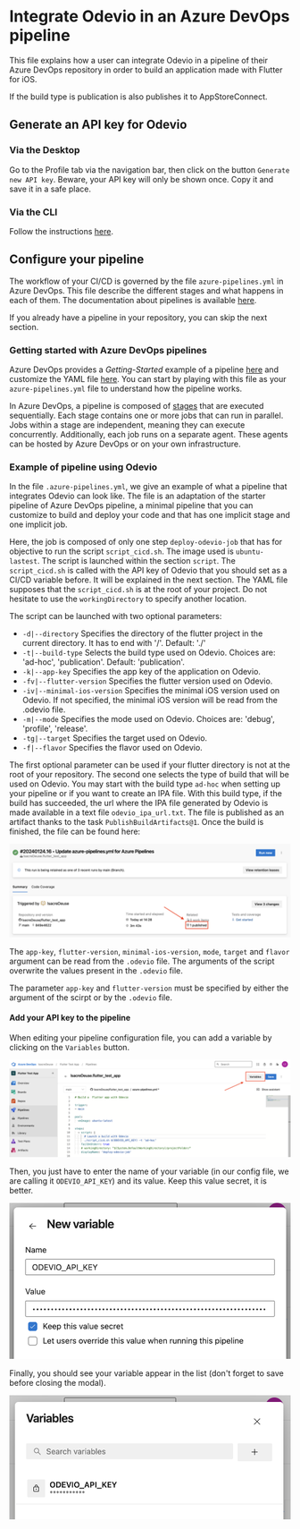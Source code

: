 # Integrate Odevio in an Azure DevOps pipeline

This file explains how a user can integrate Odevio in a pipeline of their Azure DevOps repository in order to build an application made with Flutter for iOS.

If the build type is publication is also publishes it to AppStoreConnect.

## Generate an API key for Odevio

### Via the Desktop

Go to the Profile tab via the navigation bar, then click on the button `Generate new API key`. Beware, your API key will only be shown once. Copy it and save it in a safe place.

### Via the CLI

Follow the instructions [here](https://odevio-cli.readthedocs.io/en/latest/installation_cli/reference_guide_cli/index.html#odevio-apikey-new).

## Configure your pipeline

The workflow of your CI/CD is governed by the file `azure-pipelines.yml` in Azure DevOps. This file describe the different stages and what happens in each of them. The documentation about pipelines is available [here](https://learn.microsoft.com/en-us/azure/devops/pipelines).

If you already have a pipeline in your repository, you can skip the next section.

### Getting started with Azure DevOps pipelines

Azure DevOps provides a *Getting-Started* example of a pipeline [here](https://learn.microsoft.com/en-us/azure/devops/pipelines/create-first-pipeline) and customize the YAML file [here](https://learn.microsoft.com/en-us/azure/devops/pipelines/customize-pipeline). You can start by playing with this file as your `azure-pipelines.yml` file to understand how the pipeline works.

In Azure DevOps, a pipeline is composed of [stages](https://learn.microsoft.com/en-us/azure/devops/pipelines/process/stages?view=azure-devops&tabs=yaml) that are executed sequentially. Each stage contains one or more jobs that can run in parallel. Jobs within a stage are independent, meaning they can execute concurrently. Additionally, each job runs on a separate agent. These agents can be hosted by Azure DevOps or on your own infrastructure.

### Example of pipeline using Odevio

In the file `.azure-pipelines.yml`, we give an example of what a pipeline that integrates Odevio can look like. The file is an adaptation of the starter pipeline of Azure DevOps pipeline, a minimal pipeline that you can customize to build and deploy your code and that has one implicit stage and one implicit job.

Here, the job is composed of only one step `deploy-odevio-job` that has for objective to run the script `script_cicd.sh`. The image used is `ubuntu-lastest`. The script is launched within the section `script`. The `script_cicd.sh` is called with the API key of Odevio that you should set as a CI/CD variable before. It will be explained in the next section. The YAML file supposes that the `script_cicd.sh` is at the root of your project. Do not hesitate to use the `workingDirectory` to specify another location.

The script can be launched with two optional parameters:
- `-d|--directory`      Specifies the directory of the flutter project in the current directory. It has to end with '/'. Default: './'
- `-t|--build-type`     Selects the build type used on Odevio. Choices are: 'ad-hoc', 'publication'. Default: 'publication'.
- `-k|--app-key`        Specifies the app key of the application on Odevio.
- `-fv|--flutter-version`     Specifies the flutter version used on Odevio.
- `-iv|--minimal-ios-version` Specifies the minimal iOS version used on Odevio. If not specified, the minimal iOS version will be read from the .odevio file.
- `-m|--mode`           Specifies the mode used on Odevio.
                        Choices are: 'debug', 'profile', 'release'.
- `-tg|--target`        Specifies the target used on Odevio.
- `-f|--flavor`         Specifies the flavor used on Odevio.

The first optional parameter can be used if your flutter directory is not at the root of your repository. The second one selects the type of build that will be used on Odevio. You may start with the build type `ad-hoc` when setting up your pipeline or if you want to create an IPA file. With this build type, if the build has succeeded, the url where the IPA file generated by Odevio is made available in a text file `odevio_ipa_url.txt`. The file is published as an artifact thanks to the task `PublishBuildArtifacts@1`. Once the build is finished, the file can be found here:

![azure_devops_pipeline_artifact](img/azure_devops_pipeline_artifact.png)

The `app-key`, `flutter-version`, `minimal-ios-version`, `mode`, `target` and `flavor` argument can be read from the `.odevio` file. The arguments of the script overwrite the values present in the `.odevio` file.

The parameter `app-key` and `flutter-version` must be specified by either the argument of the scirpt or by the `.odevio` file.

#### Add your API key to the pipeline

When editing your pipeline configuration file, you can add a variable by clicking on the `Variables` button.

![gitlab cicd settings access](img/azure_devops_pipeline_add_var_1.png)

Then, you just have to enter the name of your variable (in our config file, we are calling it `ODEVIO_API_KEY`) and its value. Keep this value secret, it is better.

![gitlab cicd settings access](img/azure_devops_pipeline_add_var_2.png)

Finally, you should see your variable appear in the list (don't forget to save before closing the modal).

![gitlab cicd settings access](img/azure_devops_pipeline_add_var_3.png)
